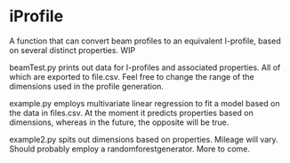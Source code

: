 # iProfile
A function that  can convert beam profiles to an equivalent I-profile, based on several  distinct properties. WIP

beamTest.py prints out data for I-profiles and associated properties. All of which are exported to file.csv. Feel free to change the range of the dimensions used in the profile generation.

example.py employs multivariate linear regression to fit a model based on the data in files.csv. At the moment it predicts properties based on dimensions, whereas in the future, the opposite will be true.

example2.py spits out dimensions based on properties. Mileage will vary. Should probably employ a randomforestgenerator. More to come.